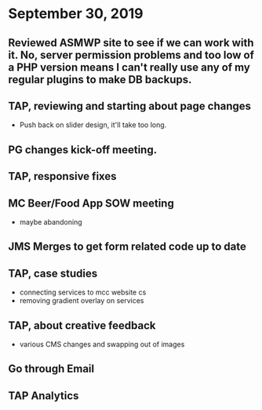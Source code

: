 # September 30, 2019

## Reviewed ASMWP site to see if we can work with it. No, server permission problems and too low of a PHP version means I can't really use any of my regular plugins to make DB backups.

## TAP, reviewing and starting about page changes
- Push back on slider design, it'll take too long.

## PG changes kick-off meeting. 

## TAP, responsive fixes

## MC Beer/Food App SOW meeting
- maybe abandoning

## JMS Merges to get form related code up to date

## TAP, case studies
- connecting services to mcc website cs
- removing gradient overlay on services

## TAP, about creative feedback
- various CMS changes and swapping out of images

## Go through Email

## TAP Analytics
